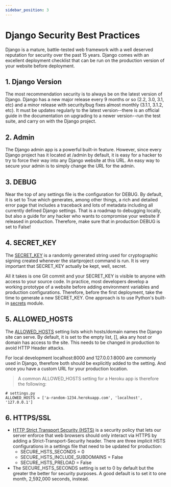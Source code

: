 ```yaml
---
sidebar_position: 3
---
```


# Django Security Best Practices 

Django is a mature, battle-tested web framework with a well deserved reputation for security over the past 15 years. Django comes with an excellent deployment checklist that can be run on the production version of your website before deployment.

## 1. Django Version

The most recommendation security is to always be on the latest version of Django. Django has a new major release every 9 months or so (2.2, 3.0, 3.1, etc) and a minor release with security/bug fixes almost monthly (3.1.1, 3.1.2, etc). It must be updates regularly to the latest version--there is an official guide in the documentation on upgrading to a newer version--run the test suite, and carry on with the Django project.

## 2. Admin

The Django admin app is a powerful built-in feature. However, since every Django project has it located at /admin by default, it is easy for a hacker to try to force their way into any Django website at this URL. An easy way to secure your admin is to simply change the URL for the admin. 

## 3. DEBUG

Near the top of any settings file is the configuration for DEBUG. By default, it is set to True which generates, among other things, a rich and detailed error page that includes a traceback and lots of metadata including all currently defined Django settings. That is a roadmap to debugging locally, but also a guide for any hacker who wants to compromise your website if released in production. Therefore, make sure that in production DEBUG is set to False!

## 4. SECRET_KEY

The [SECRET_KEY](https://docs.djangoproject.com/en/dev/ref/settings/#std:setting-SECRET_KEY) is a randomly generated string used for cryptographic signing created whenever the startproject command is run. It is very important that SECRET_KEY actually be kept, well, secret.

All it takes is one Git commit and your SECRET_KEY is visible to anyone with access to your source code. In practice, most developers develop a working prototype of a website before adding environment variables and production configurations. Therefore, before the first deployment, take the time to generate a new SECRET_KEY. One approach is to use Python's built-in [secrets](https://docs.python.org/3/library/secrets.html) module.

## 5. ALLOWED_HOSTS

The [ALLOWED_HOSTS](https://docs.djangoproject.com/en/dev/ref/settings/#allowed-hosts) setting lists which hosts/domain names the Django site can serve. By default, it is set to the empty list, [], aka any host or domain has access to the site. This needs to be changed in production to avoid HTTP Header attacks.

For local development localhost:8000 and 127.0.0.1:8000 are commonly used in Django, therefore both should be explicitly added to the setting. And once you have a custom URL for your production location.
>A common ALLOWED_HOSTS setting for a Heroku app is therefore the following:

    # settings.py
    ALLOWED_HOSTS = ['a-random-1234.herokuapp.com', 'localhost', '127.0.0.1'] 

## 6. HTTPS/SSL
-  [HTTP Strict Transport Security (HSTS)](https://en.wikipedia.org/wiki/HTTP_Strict_Transport_Security) is a security policy that lets our server enforce that web browsers should only interact via HTTPS by adding a Strict-Transport-Security header. There are three implicit HSTS configurations in a settings file that need to be updated for production:
    - SECURE_HSTS_SECONDS = 0
    - SECURE_HSTS_INCLUDE_SUBDOMAINS = False
    - SECURE_HSTS_PRELOAD = False
- The SECURE_HSTS_SECONDS setting is set to 0 by default but the greater the better for security purposes. A good default is to set it to one month, 2,592,000 seconds, instead.